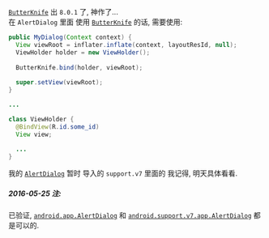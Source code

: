 [`ButterKnife`][ButterKnife] 出 `8.0.1` 了, 神作了...  
在 `AlertDialog` 里面 使用 [`ButterKnife`][ButterKnife] 的话, 需要使用:  

``` java
public MyDialog(Context context) {
  View viewRoot = inflater.inflate(context, layoutResId, null);
  ViewHolder holder = new ViewHolder();
  
  ButterKnife.bind(holder, viewRoot);
  
  super.setView(viewRoot);
}

...

class ViewHolder {
  @BindView(R.id.some_id)
  View view;
  
  ...
}
```

我的 [`AlertDialog`][supportV7AlertDialog] 暂时 导入的 `support.v7` 里面的 我记得, 明天具体看看.  

##### 2016-05-25 注:  
已验证, [`android.app.AlertDialog`][AlertDialog] 和 [`android.support.v7.app.AlertDialog`][supportV7AlertDialog] 都是可以的.  

[ButterKnife]: https://github.com/JakeWharton/butterknife
[AlertDialog]: https://developer.android.com/reference/android/app/AlertDialog.html
[supportV7AlertDialog]: https://developer.android.com/reference/android/support/v7/app/AlertDialog.html
